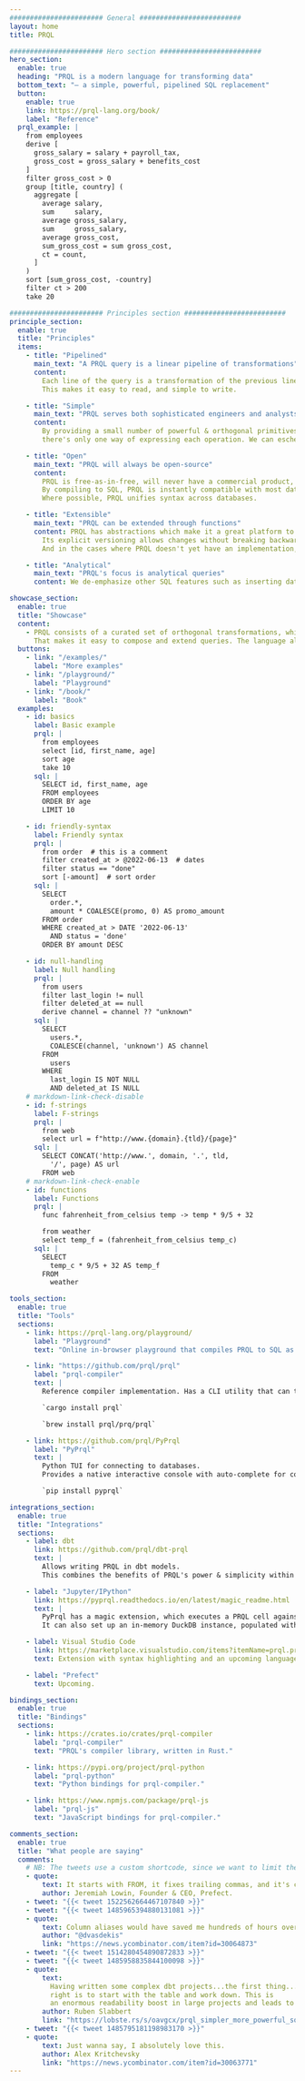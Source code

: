 ```yaml
---
####################### General #########################
layout: home
title: PRQL

####################### Hero section #########################
hero_section:
  enable: true
  heading: "PRQL is a modern language for transforming data"
  bottom_text: "— a simple, powerful, pipelined SQL replacement"
  button:
    enable: true
    link: https://prql-lang.org/book/
    label: "Reference"
  prql_example: |
    from employees
    derive [
      gross_salary = salary + payroll_tax,
      gross_cost = gross_salary + benefits_cost
    ]
    filter gross_cost > 0
    group [title, country] (
      aggregate [
        average salary,
        sum     salary,
        average gross_salary,
        sum     gross_salary,
        average gross_cost,
        sum_gross_cost = sum gross_cost,
        ct = count,
      ]
    )
    sort [sum_gross_cost, -country]
    filter ct > 200
    take 20

####################### Principles section #########################
principle_section:
  enable: true
  title: "Principles"
  items:
    - title: "Pipelined"
      main_text: "A PRQL query is a linear pipeline of transformations"
      content:
        Each line of the query is a transformation of the previous line’s result.
        This makes it easy to read, and simple to write.

    - title: "Simple"
      main_text: "PRQL serves both sophisticated engineers and analysts without coding experience."
      content:
        By providing a small number of powerful & orthogonal primitives, queries are simpler —
        there's only one way of expressing each operation. We can eschew the debt that SQL has built up.

    - title: "Open"
      main_text: "PRQL will always be open-source"
      content:
        PRQL is free-as-in-free, will never have a commercial product, and doesn’t prioritize one database over others.
        By compiling to SQL, PRQL is instantly compatible with most databases, and existing tools or programming languages that manage SQL.
        Where possible, PRQL unifies syntax across databases.

    - title: "Extensible"
      main_text: "PRQL can be extended through functions"
      content: PRQL has abstractions which make it a great platform to build on.
        Its explicit versioning allows changes without breaking backward-compatibility.
        And in the cases where PRQL doesn't yet have an implementation, it allows embedding SQL with S-Strings.

    - title: "Analytical"
      main_text: "PRQL's focus is analytical queries"
      content: We de-emphasize other SQL features such as inserting data or transactions.

showcase_section:
  enable: true
  title: "Showcase"
  content:
    - PRQL consists of a curated set of orthogonal transformations, which are combined together to form a pipeline.
      That makes it easy to compose and extend queries. The language also benefits from modern features, such syntax for dates, ranges and f-strings as well as functions, type checking and better null handling.
  buttons:
    - link: "/examples/"
      label: "More examples"
    - link: "/playground/"
      label: "Playground"
    - link: "/book/"
      label: "Book"
  examples:
    - id: basics
      label: Basic example
      prql: |
        from employees
        select [id, first_name, age]
        sort age
        take 10
      sql: |
        SELECT id, first_name, age
        FROM employees
        ORDER BY age
        LIMIT 10

    - id: friendly-syntax
      label: Friendly syntax
      prql: |
        from order  # this is a comment
        filter created_at > @2022-06-13  # dates
        filter status == "done"
        sort [-amount]  # sort order
      sql: |
        SELECT
          order.*,
          amount * COALESCE(promo, 0) AS promo_amount
        FROM order
        WHERE created_at > DATE '2022-06-13'
          AND status = 'done'
        ORDER BY amount DESC

    - id: null-handling
      label: Null handling
      prql: |
        from users
        filter last_login != null
        filter deleted_at == null
        derive channel = channel ?? "unknown"
      sql: |
        SELECT
          users.*,
          COALESCE(channel, 'unknown') AS channel
        FROM
          users
        WHERE
          last_login IS NOT NULL
          AND deleted_at IS NULL
    # markdown-link-check-disable
    - id: f-strings
      label: F-strings
      prql: |
        from web
        select url = f"http://www.{domain}.{tld}/{page}"
      sql: |
        SELECT CONCAT('http://www.', domain, '.', tld,
          '/', page) AS url
        FROM web
    # markdown-link-check-enable
    - id: functions
      label: Functions
      prql: |
        func fahrenheit_from_celsius temp -> temp * 9/5 + 32

        from weather
        select temp_f = (fahrenheit_from_celsius temp_c)
      sql: |
        SELECT
          temp_c * 9/5 + 32 AS temp_f
        FROM
          weather

tools_section:
  enable: true
  title: "Tools"
  sections:
    - link: https://prql-lang.org/playground/
      label: "Playground"
      text: "Online in-browser playground that compiles PRQL to SQL as you type."

    - link: "https://github.com/prql/prql"
      label: "prql-compiler"
      text: |
        Reference compiler implementation. Has a CLI utility that can transpile, format and annotate PRQL queries.

        `cargo install prql`

        `brew install prql/prq/prql`

    - link: https://github.com/prql/PyPrql
      label: "PyPrql"
      text: |
        Python TUI for connecting to databases.
        Provides a native interactive console with auto-complete for column names and Jupyter/IPython cell magic.

        `pip install pyprql`

integrations_section:
  enable: true
  title: "Integrations"
  sections:
    - label: dbt
      link: https://github.com/prql/dbt-prql
      text: |
        Allows writing PRQL in dbt models.
        This combines the benefits of PRQL's power & simplicity within queries; with dbt's version control, lineage & testing across queries.

    - label: "Jupyter/IPython"
      link: https://pyprql.readthedocs.io/en/latest/magic_readme.html
      text: |
        PyPrql has a magic extension, which executes a PRQL cell against a database.
        It can also set up an in-memory DuckDB instance, populated with a pandas DataFrame.

    - label: Visual Studio Code
      link: https://marketplace.visualstudio.com/items?itemName=prql.prql
      text: Extension with syntax highlighting and an upcoming language server.

    - label: "Prefect"
      text: Upcoming.

bindings_section:
  enable: true
  title: "Bindings"
  sections:
    - link: https://crates.io/crates/prql-compiler
      label: "prql-compiler"
      text: "PRQL's compiler library, written in Rust."

    - link: https://pypi.org/project/prql-python
      label: "prql-python"
      text: "Python bindings for prql-compiler."

    - link: https://www.npmjs.com/package/prql-js
      label: "prql-js"
      text: "JavaScript bindings for prql-compiler."

comments_section:
  enable: true
  title: "What people are saying"
  comments:
    # NB: The tweets use a custom shortcode, since we want to limit the media & conversation.
    - quote:
        text: It starts with FROM, it fixes trailing commas, and it's called PRQL?? If this is a dream, don't wake me up.
        author: Jeremiah Lowin, Founder & CEO, Prefect.
    - tweet: "{{< tweet 1522562664467107840 >}}"
    - tweet: "{{< tweet 1485965394880131081 >}}"
    - quote:
        text: Column aliases would have saved me hundreds of hours over the course of my career.
        author: "@dvasdekis"
        link: "https://news.ycombinator.com/item?id=30064873"
    - tweet: "{{< tweet 1514280454890872833 >}}"
    - tweet: "{{< tweet 1485958835844100098 >}}"
    - quote:
        text:
          Having written some complex dbt projects...the first thing...it gets
          right is to start with the table and work down. This is
          an enormous readability boost in large projects and leads to great intellisense.
        author: Ruben Slabbert
        link: "https://lobste.rs/s/oavgcx/prql_simpler_more_powerful_sql#c_nmzcd7"
    - tweet: "{{< tweet 1485795181198983170 >}}"
    - quote:
        text: Just wanna say, I absolutely love this.
        author: Alex Kritchevsky
        link: "https://news.ycombinator.com/item?id=30063771"
---
```

